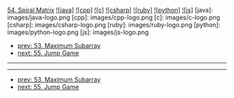 [54. Spiral Matrix](https://leetcode.com/problems/spiral-matrix/)
[![java]](https://github.com/leetcode-study-group/leetcode-java-solutions/blob/master/054-spiral-matrix.md)
[![cpp]](https://github.com/leetcode-study-group/leetcode-cpp-solutions/blob/master/054-spiral-matrix.md)
[![c]](https://github.com/leetcode-study-group/leetcode-c-solutions/blob/master/054-spiral-matrix.md)
[![csharp]](https://github.com/leetcode-study-group/leetcode-csharp-solutions/blob/master/054-spiral-matrix.md)
[![ruby]](https://github.com/leetcode-study-group/leetcode-ruby-solutions/blob/master/054-spiral-matrix.md)
[![python]](https://github.com/leetcode-study-group/leetcode-python-solutions/blob/master/054-spiral-matrix.md)
[![js]](https://github.com/leetcode-study-group/leetcode-js-solutions/blob/master/054-spiral-matrix.md)
[java]: images/java-logo.png
[cpp]: images/cpp-logo.png
[c]: images/c-logo.png
[csharp]: images/csharp-logo.png
[ruby]: images/ruby-logo.png
[python]: images/python-logo.png
[js]: images/js-logo.png

- [prev: 53. Maximum Subarray](053-maximum-subarray.md)
- [next: 55. Jump Game](055-jump-game.md)

---


---

- [prev: 53. Maximum Subarray](053-maximum-subarray.md)
- [next: 55. Jump Game](055-jump-game.md)
